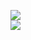[![](https://img.shields.io/badge/Made%20With-Github%20Spray-lightgrey.svg?style=for-the-badge&logo=github)](https://github.com/Annihil/github-spray#18928)  
[![](https://i.imgur.com/2DrTn0Z.gif)](https://github.com/Annihil/github-spray)